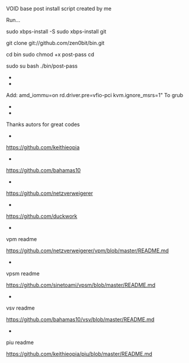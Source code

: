 VOID base post install script created by me

Run...

sudo xbps-install -S
sudo xbps-install git

git clone git://github.com/zen0bit/bin.git

cd bin
sudo chmod +x post-pass
cd

sudo su
bash
./bin/post-pass

*
*

Add: amd_iommu=on rd.driver.pre=vfio-pci kvm.ignore_msrs=1"
To grub

*
*

Thanks autors for great codes

*

https://github.com/keithieopia

*
https://github.com/bahamas10

*
https://github.com/netzverweigerer

*
https://github.com/duckwork

*
vpm readme

https://github.com/netzverweigerer/vpm/blob/master/README.md

*
vpsm readme

https://github.com/sinetoami/vpsm/blob/master/README.md

*
vsv readme

https://github.com/bahamas10/vsv/blob/master/README.md

*
piu readme

https://github.com/keithieopia/piu/blob/master/README.md
